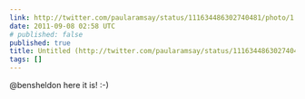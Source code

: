 ```yaml
---
link: http://twitter.com/paularamsay/status/111634486302740481/photo/1
date: 2011-09-08 02:58 UTC
# published: false
published: true
title: Untitled (http://twitter.com/paularamsay/status/111634486302740481/photo/1)
tags: []
---
```


@bensheldon here it is! :-)
